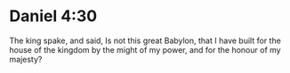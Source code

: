# Daniel 4:30

The king spake, and said, Is not this great Babylon, that I have built for the house of the kingdom by the might of my power, and for the honour of my majesty?
